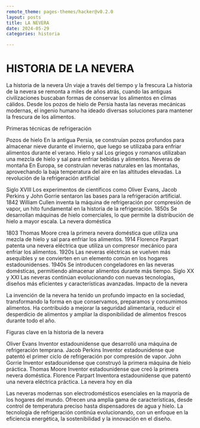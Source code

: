 ```yaml
---
remote_theme: pages-themes/hacker@v0.2.0
layout: posts
title: LA NEVERA
date: 2024-05-29
categories: historia

---
```


# HISTORIA DE LA NEVERA 
 


La historia de la nevera Un viaje a través del tiempo y la frescura
La historia de la nevera se remonta a miles de años atrás, cuando las antiguas civilizaciones buscaban formas de conservar los alimentos en climas cálidos. Desde los pozos de hielo de Persia hasta las neveras mecánicas modernas, el ingenio humano ha ideado diversas soluciones para mantener la frescura de los alimentos.

Primeras técnicas de refrigeración

Pozos de hielo En la antigua Persia, se construían pozos profundos para almacenar nieve durante el invierno, que luego se utilizaba para enfriar alimentos durante el verano.
Hielo y sal Los griegos y romanos utilizaban una mezcla de hielo y sal para enfriar bebidas y alimentos.
Neveras de montaña En Europa, se construían neveras naturales en las montañas, aprovechando la baja temperatura del aire en las altitudes elevadas.
La revolución de la refrigeración artificial

Siglo XVIII Los experimentos de científicos como Oliver Evans, Jacob Perkins y John Gorrie sentaron las bases para la refrigeración artificial.
1842 William Cullen inventa la máquina de refrigeración por compresión de vapor, un hito fundamental en la historia de la refrigeración.
1850s Se desarrollan máquinas de hielo comerciales, lo que permite la distribución de hielo a mayor escala.
La nevera doméstica

1803 Thomas Moore crea la primera nevera doméstica que utiliza una mezcla de hielo y sal para enfriar los alimentos.
1914 Florence Parpart patenta una nevera eléctrica que utiliza un compresor mecánico para enfriar los alimentos.
1920s Las neveras eléctricas se vuelven más asequibles y se convierten en un elemento común en los hogares estadounidenses.
1940s Se introducen congeladores en las neveras domésticas, permitiendo almacenar alimentos durante más tiempo.
Siglo XX y XXI Las neveras continúan evolucionando con nuevas tecnologías, diseños más eficientes y características avanzadas.
Impacto de la nevera

La invención de la nevera ha tenido un profundo impacto en la sociedad, transformando la forma en que conservamos, preparamos y consumimos alimentos. Ha contribuido a mejorar la seguridad alimentaria, reducir el desperdicio de alimentos y ampliar la disponibilidad de alimentos frescos durante todo el año.

Figuras clave en la historia de la nevera

Oliver Evans Inventor estadounidense que desarrolló una máquina de refrigeración temprana.
Jacob Perkins Inventor estadounidense que patentó el primer ciclo de refrigeración por compresión de vapor.
John Gorrie Inventor estadounidense que construyó la primera máquina de hielo práctica.
Thomas Moore Inventor estadounidense que creó la primera nevera doméstica.
Florence Parpart Inventora estadounidense que patentó una nevera eléctrica práctica.
La nevera hoy en día

Las neveras modernas son electrodomésticos esenciales en la mayoría de los hogares del mundo. Ofrecen una amplia gama de características, desde control de temperatura preciso hasta dispensadores de agua y hielo. La tecnología de refrigeración continúa evolucionando, con un enfoque en la eficiencia energética, la sostenibilidad y la innovación en el diseño.